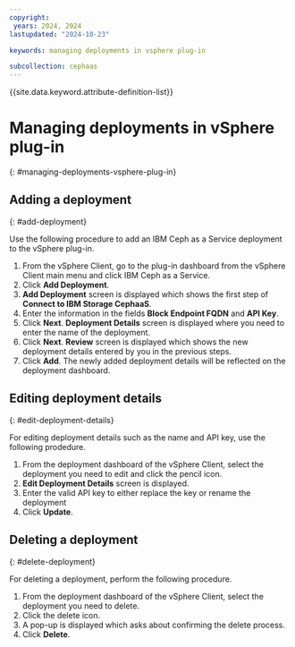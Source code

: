 ```yaml
---
copyright:
 years: 2024, 2024
lastupdated: "2024-10-23"

keywords: managing deployments in vsphere plug-in

subcollection: cephaas
---
```



{{site.data.keyword.attribute-definition-list}}

# Managing deployments in vSphere plug-in
{: #managing-deployments-vsphere-plug-in}

## Adding a deployment
{: #add-deployment}

Use the following procedure to add an IBM Ceph as a Service deployment to the vSphere plug-in.

1. From the vSphere Client, go to the plug-in dashboard from the vSphere Client main menu and click IBM Ceph as a Service.
2. Click **Add Deployment**. 
3. **Add Deployment** screen is displayed which shows the first step of **Connect to IBM Storage CephaaS**.
4. Enter the information in the fields **Block Endpoint FQDN** and **API Key**.
5. Click **Next**. **Deployment Details** screen is displayed where you need to enter the name of the deployment.
6. Click **Next**. **Review** screen is displayed which shows the new deployment details entered by you in the previous steps.
7. Click **Add**. The newly added deployment details will be reflected on the deployment dashboard.

## Editing deployment details
{: #edit-deployment-details}

For editing deployment details such as the name and API key, use the following prodedure.

1. From the deployment dashboard of the vSphere Client, select the deployment you need to edit and click the pencil icon.
2. **Edit Deployment Details** screen is displayed. 
3. Enter the valid API key to either replace the key or rename the deployment 
4. Click **Update**. 

## Deleting a deployment
{: #delete-deployment}

For deleting a deployment, perform the following procedure.

1. From the deployment dashboard of the vSphere Client, select the deployment you need to delete.
2. Click the delete icon. 
3. A pop-up is displayed which asks about confirming the delete process.
4. Click **Delete**.
